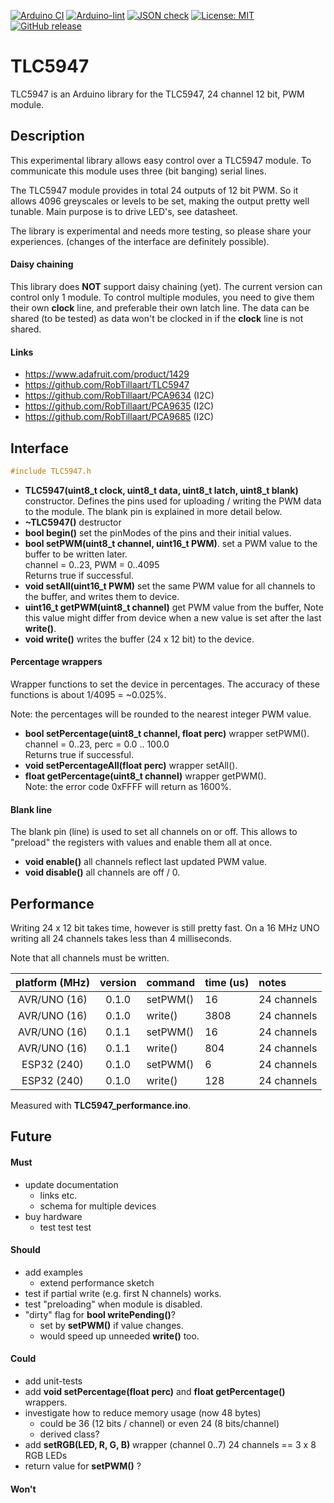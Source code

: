 
[![Arduino CI](https://github.com/RobTillaart/TLC5947/workflows/Arduino%20CI/badge.svg)](https://github.com/marketplace/actions/arduino_ci)
[![Arduino-lint](https://github.com/RobTillaart/TLC5947/actions/workflows/arduino-lint.yml/badge.svg)](https://github.com/RobTillaart/TLC5947/actions/workflows/arduino-lint.yml)
[![JSON check](https://github.com/RobTillaart/TLC5947/actions/workflows/jsoncheck.yml/badge.svg)](https://github.com/RobTillaart/TLC5947/actions/workflows/jsoncheck.yml)
[![License: MIT](https://img.shields.io/badge/license-MIT-green.svg)](https://github.com/RobTillaart/TLC5947/blob/master/LICENSE)
[![GitHub release](https://img.shields.io/github/release/RobTillaart/TLC5947.svg?maxAge=3600)](https://github.com/RobTillaart/TLC5947/releases)


# TLC5947

TLC5947 is an Arduino library for the TLC5947, 24 channel 12 bit, PWM module.


## Description

This experimental library allows easy control over a TLC5947 module.
To communicate this module uses three (bit banging) serial lines.

The TLC5947 module provides in total 24 outputs of 12 bit PWM. 
So it allows 4096 greyscales or levels to be set, making the output pretty well tunable.
Main purpose is to drive LED's, see datasheet.

The library is experimental and needs more testing, so please share your experiences.
(changes of the interface are definitely possible).


#### Daisy chaining
 
This library does **NOT** support daisy chaining (yet). 
The current version can control only 1 module.
To control multiple modules, you need to give them their own **clock** line, 
and preferable their own latch line.
The data can be shared (to be tested) as data won't be clocked in if
the **clock** line is not shared.


#### Links

- https://www.adafruit.com/product/1429
- https://github.com/RobTillaart/TLC5947
- https://github.com/RobTillaart/PCA9634  (I2C)
- https://github.com/RobTillaart/PCA9635  (I2C)
- https://github.com/RobTillaart/PCA9685  (I2C)


## Interface

```cpp
#include TLC5947.h
```

- **TLC5947(uint8_t clock, uint8_t data, uint8_t latch, uint8_t blank)** constructor.
Defines the pins used for uploading / writing the PWM data to the module.
The blank pin is explained in more detail below. 
- **~TLC5947()** destructor
- **bool begin()** set the pinModes of the pins and their initial values.
- **bool setPWM(uint8_t channel, uint16_t PWM)**. set a PWM value to the buffer to
be written later.  
channel = 0..23, PWM = 0..4095  
Returns true if successful.
- **void setAll(uint16_t PWM)** set the same PWM value for all channels to the buffer, and writes them to device.
- **uint16_t getPWM(uint8_t channel)** get PWM value from the buffer, 
Note this value might differ from device when a new value is set after the last **write()**.
- **void write()** writes the buffer (24 x 12 bit) to the device.


#### Percentage wrappers

Wrapper functions to set the device in percentages. 
The accuracy of these functions is about 1/4095 = ~0.025%.

Note: the percentages will be rounded to the nearest integer PWM value.

- **bool setPercentage(uint8_t channel, float perc)** wrapper setPWM().  
channel = 0..23, perc = 0.0 .. 100.0  
Returns true if successful.
- **void setPercentageAll(float perc)** wrapper setAll().
- **float getPercentage(uint8_t channel)** wrapper getPWM().  
Note: the error code 0xFFFF will return as 1600%.


#### Blank line

The blank pin (line) is used to set all channels on or off.
This allows to "preload" the registers with values and enable them all at once.

- **void enable()** all channels reflect last updated PWM value.
- **void disable()** all channels are off / 0.


## Performance

Writing 24 x 12 bit takes time, however is still pretty fast.
On a 16 MHz UNO writing all 24 channels takes less than 4 milliseconds.

Note that all channels must be written.

|  platform (MHz)  |  version  |  command  |  time (us)  |  notes       |
|:----------------:|:---------:|:----------|:------------|:-------------|
|  AVR/UNO  (16)   |   0.1.0   |  setPWM() |  16         |  24 channels |
|  AVR/UNO  (16)   |   0.1.0   |  write()  |  3808       |  24 channels |
|  AVR/UNO  (16)   |   0.1.1   |  setPWM() |  16         |  24 channels |
|  AVR/UNO  (16)   |   0.1.1   |  write()  |  804        |  24 channels |
|  ESP32    (240)  |   0.1.0   |  setPWM() |  6          |  24 channels |
|  ESP32    (240)  |   0.1.0   |  write()  |  128        |  24 channels |


Measured with **TLC5947_performance.ino**.


## Future

#### Must

- update documentation
  - links etc.
  - schema for multiple devices
- buy hardware
  - test test test 


#### Should

- add examples
  - extend performance sketch
- test if partial write (e.g. first N channels) works.
- test "preloading" when module is disabled.
- "dirty" flag for **bool writePending()**?
  - set by **setPWM()** if value changes.
  - would speed up unneeded **write()** too.


#### Could

- add unit-tests
- add **void setPercentage(float perc)** and **float getPercentage()** wrappers.
- investigate how to reduce memory usage (now 48 bytes)
  - could be 36 (12 bits / channel) or even 24 (8 bits/channel)
  - derived class?
- add **setRGB(LED, R, G, B)** wrapper (channel 0..7)
  24 channels == 3 x 8 RGB LEDs
- return value for **setPWM()** ? 


#### Won't


